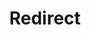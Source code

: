 ﻿---
layout: src/layouts/Redirect.astro
title: Redirect
redirect: /docs/octopus-rest-api/cli/octopus-environment-list
pubDate:  2023-01-01
navSearch: false
navSitemap: false
navMenu: false
---
